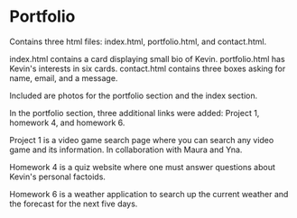 # Portfolio

Contains three html files: index.html, portfolio.html, and contact.html.

index.html contains a card displaying small bio of Kevin.
portfolio.html has Kevin's interests in six cards.
contact.html contains three boxes asking for name, email, and a message.

Included are photos for the portfolio section and the index section.

In the portfolio section, three additional links were added:
Project 1, homework 4, and homework 6.

Project 1 is a video game search page where you can search any video game
and its information. In collaboration with Maura and Yna.

Homework 4 is a quiz website where one must answer questions about Kevin's
personal factoids.

Homework 6 is a weather application to search up the current weather and
the forecast for the next five days.
